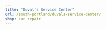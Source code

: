 ```yaml
---
title: "Duval's Service Center"
url: /south-portland/duvals-service-center/
shop: car repair
---
```

